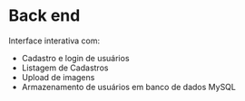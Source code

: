 # Back end
Interface interativa com:
- Cadastro e login de usuários
- Listagem de Cadastros
- Upload de imagens
- Armazenamento de usuários em banco de dados MySQL
